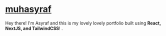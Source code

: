 # **[muhasyraf](https://muhasyraf.github.io)**

Hey there! I'm Asyraf and this is my lovely lovely portfolio built using **React, NextJS, and TailwindCSS**!
.